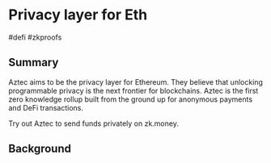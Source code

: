 # Privacy layer for Eth
#defi #zkproofs

## Summary
Aztec aims to be the privacy layer for Ethereum. They believe that unlocking programmable privacy is the next frontier for blockchains. Aztec is the first zero knowledge rollup built from the ground up for anonymous payments and DeFi transactions.

Try out Aztec to send funds privately on zk.money.

## Background
